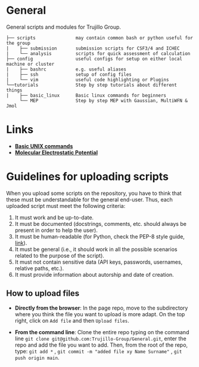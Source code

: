 # General
General scripts and modules for Trujillo Group.
```
├── scripts               may contain common bash or python useful for the group
|    ├── submission       submission scripts for CSF3/4 and ICHEC
|    └── analysis         scripts for quick assessment of calculation
├── config                useful configs for setup on either local machine or cluster
|    ├── bashrc           e.g. useful aliases
|    ├── ssh              setup of config files
|    └── vim              useful code highlighting or Plugins
└──tutorials              Step by step tutorials about different things  
|    ├── basic_linux      Basic linux commands for beginners 
     └── MEP              Step by step MEP with Gaussian, MultiWFN & Jmol
```

# Links 
- **[Basic UNIX commands](tutorials/basic_linux/README.md)**
- **[Molecular Electrostatic Potential](tutorials/MEP/README.md)**

# Guidelines for uploading scripts

When you upload some scripts on the repository, you have to think that these must be understandable for the general end-user. Thus, each uploaded script must meet the following criteria:
1. It must work and be up-to-date. 
2. It must be documented (docstrings, comments, etc. should always be present in order to help the user).
3. It must be human-readable (for Python, check the PEP-8 style guide, [link](https://peps.python.org/pep-0008/)).
4. It must be general (i.e., it should work in all the possible scenarios related to the purpose of the script).
5. It must not contain sensitive data (API keys, passwords, usernames, relative paths, etc.).
6. It must provide information about autorship and date of creation.

## How to upload files

- **Directly from the browser**: In the page repo, move to the subdirectory where you think the file you want to upload is more adapt. On the top right, click on `Add file` and then `Upload files`.

- **From the command line**: Clone the entire repo typing on the command line `git clone git@github.com:Trujillo-Group/General.git`,  enter the repo and add the file you want to add. Then, from the root of the repo, type: `git add *` , `git commit -m "added file xy Name Surname"` , `git push origin main`.
